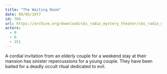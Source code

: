 ```yaml
---
title: "The Waiting Room"
date: 09/05/1977
id: 704
url: https://archive.org/download/cbs_radio_mystery_theater/cbs_radio_mystery_theater-0701-0750.zip/cbs_radio_mystery_theater-0701-0750%2Fcbsrmt_0704_the_waiting_room.mp3
actors:
  - 9
  - 6
  - 151
---
```

A cordial invitation from an elderly couple for a weekend stay at their mansion has sinister repercussions for a young couple. They have been baited for a deadly occult ritual dedicated to evil.